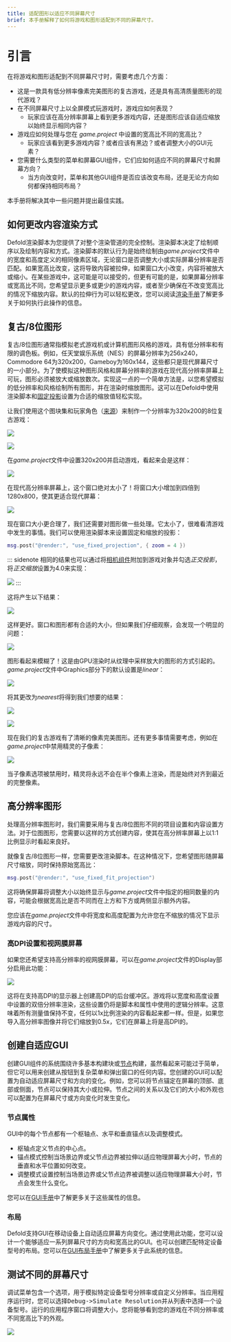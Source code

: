```yaml
---
title: 适配图形以适应不同屏幕尺寸
brief: 本手册解释了如何将游戏和图形适配到不同的屏幕尺寸。
---
```


# 引言

在将游戏和图形适配到不同屏幕尺寸时，需要考虑几个方面：

* 这是一款具有低分辨率像素完美图形的复古游戏，还是具有高清质量图形的现代游戏？
* 在不同屏幕尺寸上以全屏模式玩游戏时，游戏应如何表现？
  * 玩家应该在高分辨率屏幕上看到更多游戏内容，还是图形应该自适应缩放以始终显示相同内容？
* 游戏应如何处理与您在 *game.project* 中设置的宽高比不同的宽高比？
  * 玩家应该看到更多游戏内容？或者应该有黑边？或者调整大小的GUI元素？
* 您需要什么类型的菜单和屏幕GUI组件，它们应如何适应不同的屏幕尺寸和屏幕方向？
  * 当方向改变时，菜单和其他GUI组件是否应该改变布局，还是无论方向如何都保持相同布局？

本手册将解决其中一些问题并提出最佳实践。


## 如何更改内容渲染方式

Defold渲染脚本为您提供了对整个渲染管道的完全控制。渲染脚本决定了绘制顺序以及绘制内容和方式。渲染脚本的默认行为是始终绘制由*game.project*文件中的宽度和高度定义的相同像素区域，无论窗口是否调整大小或实际屏幕分辨率是否匹配。如果宽高比改变，这将导致内容被拉伸，如果窗口大小改变，内容将被放大或缩小。在某些游戏中，这可能是可以接受的，但更有可能的是，如果屏幕分辨率或宽高比不同，您希望显示更多或更少的游戏内容，或者至少确保在不改变宽高比的情况下缩放内容。默认的拉伸行为可以轻松更改，您可以阅读[渲染手册](https://www.defold.com/manuals/render/#default-view-projection)了解更多关于如何执行此操作的信息。


## 复古/8位图形

复古/8位图形通常指模拟老式游戏机或计算机图形风格的游戏，具有低分辨率和有限的调色板。例如，任天堂娱乐系统（NES）的屏幕分辨率为256x240，Commodore 64为320x200，Gameboy为160x144，这些都只是现代屏幕尺寸的一小部分。为了使模拟这种图形风格和屏幕分辨率的游戏在现代高分辨率屏幕上可玩，图形必须被放大或缩放数次。实现这一点的一个简单方法是，以您希望模拟的低分辨率和风格绘制所有图形，并在渲染时缩放图形。这可以在Defold中使用渲染脚本和[固定投影](/manuals/render/#fixed-projection)设置为合适的缩放值轻松实现。

让我们使用这个图块集和玩家角色（[来源](https://ansimuz.itch.io/grotto-escape-game-art-pack)）来制作一个分辨率为320x200的8位复古游戏：

![](images/screen_size/retro-player.png)

![](images/screen_size/retro-tiles.png)

在*game.project*文件中设置320x200并启动游戏，看起来会是这样：

![](images/screen_size/retro-original_320x200.png)

在现代高分辨率屏幕上，这个窗口绝对太小了！将窗口大小增加到四倍到1280x800，使其更适合现代屏幕：

![](images/screen_size/retro-original_1280x800.png)

现在窗口大小更合理了，我们还需要对图形做一些处理。它太小了，很难看清游戏中发生的事情。我们可以使用渲染脚本来设置固定和缩放的投影：

```Lua
msg.post("@render:", "use_fixed_projection", { zoom = 4 })
```

::: sidenote
相同的结果也可以通过将[相机组件](/manuals/camera/)附加到游戏对象并勾选*正交投影*，将*正交缩放*设置为4.0来实现：

![](images/screen_size/retro-camera_zoom.png)
:::

这将产生以下结果：

![](images/screen_size/retro-zoomed_1280x800.png)

这样更好。窗口和图形都有合适的大小，但如果我们仔细观察，会发现一个明显的问题：

![](images/screen_size/retro-zoomed_linear.png)

图形看起来模糊了！这是由GPU渲染时从纹理中采样放大的图形的方式引起的。*game.project*文件中Graphics部分下的默认设置是*linear*：

![](images/screen_size/retro-settings_linear.png)

将其更改为*nearest*将得到我们想要的结果：

![](images/screen_size/retro-settings_nearest.png)

![](images/screen_size/retro-zoomed_nearest.png)

现在我们的复古游戏有了清晰的像素完美图形。还有更多事情需要考虑，例如在*game.project*中禁用精灵的子像素：

![](images/screen_size/retro-subpixels.png)

当子像素选项被禁用时，精灵将永远不会在半个像素上渲染，而是始终对齐到最近的完整像素。

## 高分辨率图形

处理高分辨率图形时，我们需要采用与复古/8位图形不同的项目设置和内容设置方法。对于位图图形，您需要以这样的方式创建内容，使其在高分辨率屏幕上以1:1比例显示时看起来良好。

就像复古/8位图形一样，您需要更改渲染脚本。在这种情况下，您希望图形随屏幕尺寸缩放，同时保持原始宽高比：

```Lua
msg.post("@render:", "use_fixed_fit_projection")
```

这将确保屏幕将调整大小以始终显示与*game.project*文件中指定的相同数量的内容，可能会根据宽高比是否不同而在上方和下方或两侧显示额外内容。

您应该在*game.project*文件中将宽度和高度配置为允许您在不缩放的情况下显示游戏内容的尺寸。

### 高DPI设置和视网膜屏幕

如果您还希望支持高分辨率的视网膜屏幕，可以在*game.project*文件的Display部分启用此功能：

![](images/screen_size/highdpi-enabled.png)

这将在支持高DPI的显示器上创建高DPI的后台缓冲区。游戏将以宽度和高度设置中设置的双倍分辨率渲染，这些设置仍将是脚本和属性中使用的逻辑分辨率。这意味着所有测量值保持不变，任何以1x比例渲染的内容看起来都一样。但是，如果您导入高分辨率图像并将它们缩放到0.5x，它们在屏幕上将是高DPI的。


## 创建自适应GUI

创建GUI组件的系统围绕许多基本构建块或[节点](/manuals/gui/#node-types)构建，虽然看起来可能过于简单，但它可以用来创建从按钮到复杂菜单和弹出窗口的任何内容。您创建的GUI可以配置为自动适应屏幕尺寸和方向的变化。例如，您可以将节点锚定在屏幕的顶部、底部或侧面，节点可以保持其大小或拉伸。节点之间的关系以及它们的大小和外观也可以配置为在屏幕尺寸或方向变化时发生变化。

### 节点属性

GUI中的每个节点都有一个枢轴点、水平和垂直锚点以及调整模式。

* 枢轴点定义节点的中心点。
* 锚点模式控制当场景边界或父节点边界被拉伸以适应物理屏幕大小时，节点的垂直和水平位置如何改变。
* 调整模式设置控制当场景边界或父节点边界被调整以适应物理屏幕大小时，节点会发生什么变化。

您可以在[GUI手册](/manuals/gui/#node-properties)中了解更多关于这些属性的信息。

### 布局

Defold支持GUI在移动设备上自动适应屏幕方向变化。通过使用此功能，您可以设计一个能够适应一系列屏幕尺寸的方向和宽高比的GUI。也可以创建匹配特定设备型号的布局。您可以在[GUI布局手册](/manuals/gui-layouts/)中了解更多关于此系统的信息。


## 测试不同的屏幕尺寸

调试菜单包含一个选项，用于模拟特定设备型号分辨率或自定义分辨率。当应用程序运行时，您可以选择<kbd>Debug->Simulate Resolution</kbd>并从列表中选择一个设备型号。运行的应用程序窗口将调整大小，您将能够看到您的游戏在不同分辨率或不同宽高比下的外观。

![](images/screen_size/simulate-resolution.png)